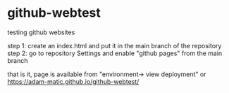 # github-webtest

testing github websites

step 1: create an index.html and put it in the main branch of the repository
step 2: go to repository Settings and enable "github pages" from the main branch

that is it, page is available from "environment-> view deployment" or
https://adam-matic.github.io/github-webtest/
